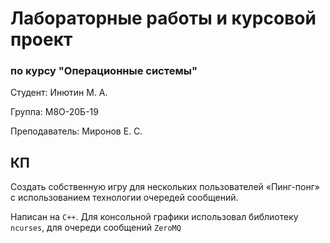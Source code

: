 # Лабораторные работы и курсовой проект

### по курсу "Операционные системы"

Студент: Инютин М. А.

Группа: М8О-20Б-19

Преподаватель: Миронов Е. С.

## КП

Создать собственную игру для нескольких пользователей «Пинг-понг» с
использованием технологии очередей сообщений.

Написан на ```C++```. Для консольной графики использовал библиотеку ```ncurses```, для очереди сообщений ```ZeroMQ```
